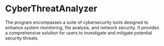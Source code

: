 # CyberThreatAnalyzer
The program encompasses a suite of cybersecurity tools designed to enhance system monitoring, file analysis, and network security. It provides a comprehensive solution for users to investigate and mitigate potential security threats.
